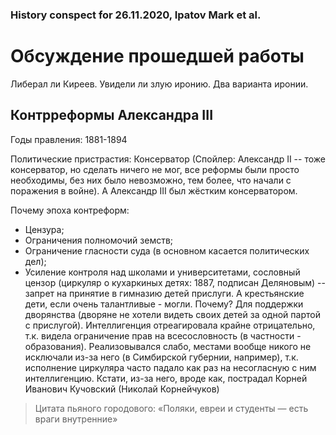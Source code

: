 ### History conspect for 26.11.2020, Ipatov Mark et al.

# Обсуждение прошедшей работы
Либерал ли Киреев. Увидели ли злую иронию. Два варианта иронии.

## Контрреформы Александра III

Годы правления: 1881-1894

Политические пристрастия: Консерватор
(Спойлер: Александр II -- тоже консерватор, но сделать ничего не мог, все реформы были просто необходимы, без них было невозможно, тем более, что начали с поражения в войне). А Александр III был жёстким консерватором.

Почему эпоха контреформ:

 - Цензура;
 - Ограничения полномочий земств;
 - Ограничение гласности суда (в основном касается политических дел);
 - Усиление контроля над школами и университетами, сословный цензор (циркуляр о кухаркиных детях: 1887, подписан Деляновым) -- запрет на принятие в гимназию детей прислуги. А крестьянские дети, если очень талантливые - могли. Почему? Для поддержки дворянства (дворяне не хотели видеть своих детей за одной партой с прислугой). 
Интеллигенция отреагировала крайне отрицательно, т.к. видела ограничение прав на всесословность (в частности - образования). Реализовывался слабо, местами вообще никого не исключали из-за него (в Симбирской губернии, например), т.к. исполнение циркуляра часто падало как раз на несогласную с ним интеллигенцию.
Кстати, из-за него, вроде как, пострадал Корней Иванович Кучовский (Николай Корнейчуков)

> Цитата пьяного городового:
> «Поляки, евреи и студенты — есть враги внутренние»
